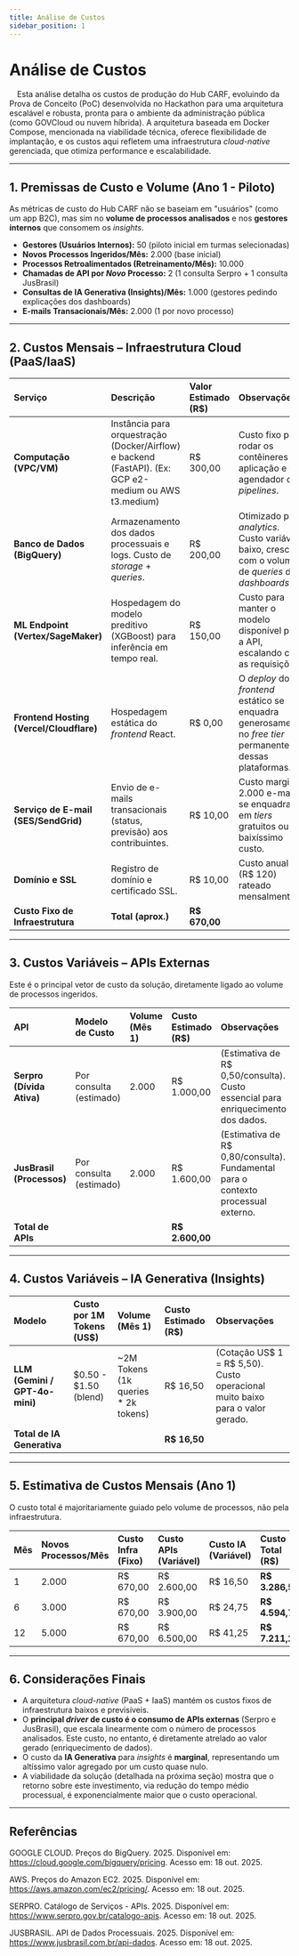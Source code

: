 ```yaml
---
title: Análise de Custos
sidebar_position: 1
---
```


# Análise de Custos

&emsp;Esta análise detalha os custos de produção do Hub CARF, evoluindo da Prova de Conceito (PoC) desenvolvida no Hackathon para uma arquitetura escalável e robusta, pronta para o ambiente da administração pública (como GOVCloud ou nuvem híbrida). A arquitetura baseada em Docker Compose, mencionada na viabilidade técnica, oferece flexibilidade de implantação, e os custos aqui refletem uma infraestrutura *cloud-native* gerenciada, que otimiza performance e escalabilidade.

---

## 1. Premissas de Custo e Volume (Ano 1 - Piloto)

As métricas de custo do Hub CARF não se baseiam em "usuários" (como um app B2C), mas sim no **volume de processos analisados** e nos **gestores internos** que consomem os *insights*.

- **Gestores (Usuários Internos):** 50 (piloto inicial em turmas selecionadas)
- **Novos Processos Ingeridos/Mês:** 2.000 (base inicial)
- **Processos Retroalimentados (Retreinamento/Mês):** 10.000
- **Chamadas de API por *Novo* Processo:** 2 (1 consulta Serpro + 1 consulta JusBrasil)
- **Consultas de IA Generativa (Insights)/Mês:** 1.000 (gestores pedindo explicações dos dashboards)
- **E-mails Transacionais/Mês:** 2.000 (1 por novo processo)

---

## 2. Custos Mensais – Infraestrutura Cloud (PaaS/IaaS)

| Serviço | Descrição | Valor Estimado (R$) | Observações |
| :--- | :--- | :--- | :--- |
| **Computação (VPC/VM)** | Instância para orquestração (Docker/Airflow) e backend (FastAPI). (Ex: GCP e2-medium ou AWS t3.medium) | R$ 300,00 | Custo fixo para rodar os contêineres da aplicação e o agendador de *pipelines*. |
| **Banco de Dados (BigQuery)** | Armazenamento dos dados processuais e logs. Custo de *storage* + *queries*. | R$ 200,00 | Otimizado para *analytics*. Custo variável baixo, cresce com o volume de *queries* dos *dashboards*. |
| **ML Endpoint (Vertex/SageMaker)**| Hospedagem do modelo preditivo (XGBoost) para inferência em tempo real. | R$ 150,00 | Custo para manter o modelo disponível para a API, escalando com as requisições. |
| **Frontend Hosting (Vercel/Cloudflare)** | Hospedagem estática do *frontend* React. | R$ 0,00 | O *deploy* do *frontend* estático se enquadra generosamente no *free tier* permanente dessas plataformas. |
| **Serviço de E-mail (SES/SendGrid)**| Envio de e-mails transacionais (status, previsão) aos contribuintes. | R$ 10,00 | Custo marginal. 2.000 e-mails se enquadram em *tiers* gratuitos ou de baixíssimo custo. |
| **Domínio e SSL** | Registro de domínio e certificado SSL. | R$ 10,00 | Custo anual (R$ 120) rateado mensalmente. |
| **Custo Fixo de Infraestrutura** | **Total (aprox.)** | **R$ 670,00** | |

---

## 3. Custos Variáveis – APIs Externas

Este é o principal vetor de custo da solução, diretamente ligado ao volume de processos ingeridos.

| API | Modelo de Custo | Volume (Mês 1) | Custo Estimado (R$) | Observações |
| :--- | :--- | :--- | :--- | :--- |
| **Serpro (Dívida Ativa)** | Por consulta (estimado) | 2.000 | R$ 1.000,00 | (Estimativa de R$ 0,50/consulta). Custo essencial para enriquecimento dos dados. |
| **JusBrasil (Processos)** | Por consulta (estimado) | 2.000 | R$ 1.600,00 | (Estimativa de R$ 0,80/consulta). Fundamental para o contexto processual externo. |
| **Total de APIs** | | | **R$ 2.600,00** | |

---

## 4. Custos Variáveis – IA Generativa (Insights)

| Modelo | Custo por 1M Tokens (US$) | Volume (Mês 1) | Custo Estimado (R$) | Observações |
| :--- | :--- | :--- | :--- | :--- |
| **LLM (Gemini / GPT-4o-mini)**| $0.50 - $1.50 (blend) | ~2M Tokens (1k queries * 2k tokens) | R$ 16,50 | (Cotação US$ 1 = R$ 5,50). Custo operacional muito baixo para o valor gerado. |
| **Total de IA Generativa** | | | **R$ 16,50** | |

---

## 5. Estimativa de Custos Mensais (Ano 1)

O custo total é majoritariamente guiado pelo volume de processos, não pela infraestrutura.

| Mês | Novos Processos/Mês | Custo Infra (Fixo) | Custo APIs (Variável) | Custo IA (Variável) | Custo Total (R$) |
| :--- | :--- | :--- | :--- | :--- | :--- |
| 1 | 2.000 | R$ 670,00 | R$ 2.600,00 | R$ 16,50 | **R$ 3.286,50** |
| 6 | 3.000 | R$ 670,00 | R$ 3.900,00 | R$ 24,75 | **R$ 4.594,75** |
| 12 | 5.000 | R$ 670,00 | R$ 6.500,00 | R$ 41,25 | **R$ 7.211,25** |

---

## 6. Considerações Finais

- A arquitetura *cloud-native* (PaaS + IaaS) mantém os custos fixos de infraestrutura baixos e previsíveis.
- O **principal *driver* de custo é o consumo de APIs externas** (Serpro e JusBrasil), que escala linearmente com o número de processos analisados. Este custo, no entanto, é diretamente atrelado ao valor gerado (enriquecimento de dados).
- O custo da **IA Generativa** para *insights* é **marginal**, representando um altíssimo valor agregado por um custo quase nulo.
- A viabilidade da solução (detalhada na próxima seção) mostra que o retorno sobre este investimento, via redução do tempo médio processual, é exponencialmente maior que o custo operacional.

---

## Referências

<a id="ref1"></a>GOOGLE CLOUD. Preços do BigQuery. 2025. Disponível em: https://cloud.google.com/bigquery/pricing. Acesso em: 18 out. 2025.

<a id="ref2"></a>AWS. Preços do Amazon EC2. 2025. Disponível em: https://aws.amazon.com/ec2/pricing/. Acesso em: 18 out. 2025.

<a id="ref3"></a>SERPRO. Catálogo de Serviços - APIs. 2025. Disponível em: https://www.serpro.gov.br/catalogo-apis. Acesso em: 18 out. 2025.

<a id="ref4"></a>JUSBRASIL. API de Dados Processuais. 2025. Disponível em: https://www.jusbrasil.com.br/api-dados. Acesso em: 18 out. 2025.
